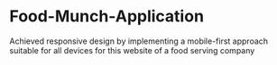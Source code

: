 # Food-Munch-Application
Achieved responsive design by implementing a mobile-first approach suitable for all devices for this website of a food serving company
